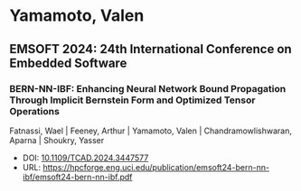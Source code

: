 # Yamamoto, Valen

## EMSOFT 2024: 24th International Conference on Embedded Software

### BERN-NN-IBF: Enhancing Neural Network Bound Propagation Through Implicit Bernstein Form and Optimized Tensor Operations
Fatnassi, Wael | Feeney, Arthur | Yamamoto, Valen | Chandramowlishwaran, Aparna | Shoukry, Yasser
* DOI: [10.1109/TCAD.2024.3447577](https://doi.org/10.1109/TCAD.2024.3447577)
* URL: <https://hpcforge.eng.uci.edu/publication/emsoft24-bern-nn-ibf/emsoft24-bern-nn-ibf.pdf>

